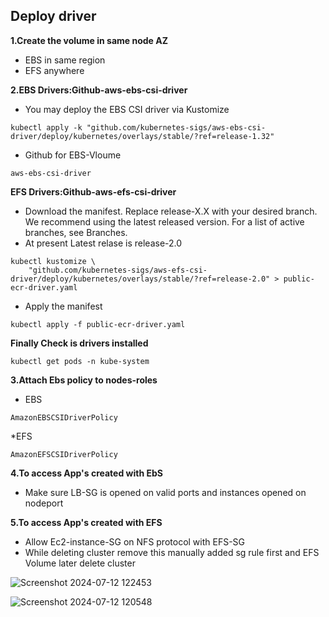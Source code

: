 ## Deploy driver ##
**1.Create the volume in same node AZ**
* EBS in same region
* EFS anywhere

**2.EBS Drivers:Github-aws-ebs-csi-driver**

* You may deploy the EBS CSI driver via Kustomize

```
kubectl apply -k "github.com/kubernetes-sigs/aws-ebs-csi-driver/deploy/kubernetes/overlays/stable/?ref=release-1.32"
```

* Github for EBS-Vloume
```
aws-ebs-csi-driver
```

**EFS Drivers:Github-aws-efs-csi-driver**
* Download the manifest. Replace release-X.X with your desired branch. We recommend using the latest released version. For a list of active branches, see Branches.
* At present Latest relase is release-2.0
```
kubectl kustomize \
    "github.com/kubernetes-sigs/aws-efs-csi-driver/deploy/kubernetes/overlays/stable/?ref=release-2.0" > public-ecr-driver.yaml
```
* Apply the manifest
```
kubectl apply -f public-ecr-driver.yaml
```

**Finally Check is drivers installed**
```
kubectl get pods -n kube-system
```
**3.Attach Ebs policy to nodes-roles**
* EBS
```
AmazonEBSCSIDriverPolicy
```

*EFS
```
AmazonEFSCSIDriverPolicy
```

**4.To access App's created with EbS**

* Make sure LB-SG is opened on valid ports and instances opened on nodeport

**5.To access App's created with EFS**
* Allow Ec2-instance-SG on NFS protocol with EFS-SG
* While deleting cluster remove this manually added sg rule first and EFS Volume later delete cluster


![Screenshot 2024-07-12 122453](https://github.com/user-attachments/assets/9d8f1e67-95c9-47c0-9477-008f4018dc66)


![Screenshot 2024-07-12 120548](https://github.com/user-attachments/assets/82d5daa7-2581-4cfb-8f3a-24228bfee3dc)

